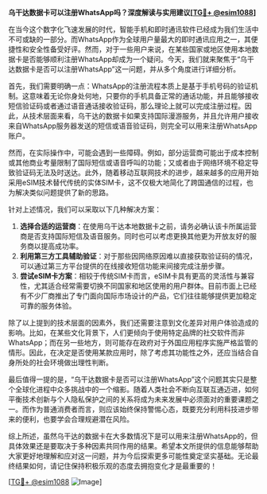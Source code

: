 **乌干达数据卡可以注册WhatsApp吗？深度解读与实用建议[[TG💪+ @esim1088](https://t.me/s/esim1088)]**

在当今这个数字化飞速发展的时代，智能手机和即时通讯软件已经成为我们生活中不可或缺的一部分。而WhatsApp作为全球用户量最大的即时通讯应用之一，其便捷性和安全性备受好评。然而，对于一些用户来说，在某些国家或地区使用本地数据卡是否能够顺利注册WhatsApp却成为一个疑问。今天，我们就来聚焦于“乌干达数据卡是否可以注册WhatsApp”这一问题，并从多个角度进行详细分析。

首先，我们需要明确一点：WhatsApp的注册流程本质上是基于手机号码的验证机制。这意味着无论你身处何地，只要你的手机具备正常的通话功能，并且能够接收短信验证码或者通过语音通话接收验证码，那么理论上就可以完成注册过程。因此，从技术层面来看，乌干达的数据卡如果支持国际漫游服务，并且允许用户接收来自WhatsApp服务器发送的短信或语音验证码，则完全可以用来注册WhatsApp账户。

然而，在实际操作中，可能会遇到一些障碍。例如，部分运营商可能出于成本控制或其他商业考量限制了国际短信或语音呼叫的功能；又或者由于网络环境不稳定导致验证码无法及时送达。此外，随着移动互联网技术的进步，越来越多的应用开始采用eSIM技术替代传统的实体SIM卡，这不仅极大地简化了跨国通信的过程，也为解决类似问题提供了新的思路。

针对上述情况，我们可以采取以下几种解决方案：

1. **选择合适的运营商**：在使用乌干达本地数据卡之前，请务必确认该卡所属运营商是否支持国际短信及语音服务。同时也可以考虑更换其他更为开放友好的服务商以提高成功率。
2. **利用第三方工具辅助验证**：对于那些因网络原因难以直接获取验证码的情况，可以通过第三方平台提供的在线接收短信功能来间接完成注册步骤。
3. **尝试eSIM卡方案**：相较于传统SIM卡而言，eSIM卡具有更高的灵活性与兼容性，尤其适合经常需要切换不同国家和地区使用的用户群体。目前市面上已经有不少厂商推出了专门面向国际市场设计的产品，它们往往能够提供更加稳定可靠的服务体验。

除了以上提到的技术层面的因素外，我们还需要注意到文化差异对用户体验造成的影响。比如，在某些文化背景下，人们更倾向于使用特定品牌的社交软件而非WhatsApp；而在另一些地方，则可能存在政府对于外国应用程序实施严格监管的情形。因此，在决定是否使用某款应用时，除了考虑其功能性之外，还应当结合自身所处的社会环境做出理性判断。

最后值得一提的是，“乌干达数据卡是否可以注册WhatsApp”这个问题其实只是整个全球化进程中众多挑战中的一个缩影。随着人类社会不断向互联互通迈进，如何平衡技术创新与个人隐私保护之间的关系将成为未来发展中必须面对的重要课题之一。而作为普通消费者而言，则应该始终保持警惕心态，既要充分利用科技进步带来的便利，也要学会合理规避潜在风险。

综上所述，虽然乌干达的数据卡在大多数情况下是可以用来注册WhatsApp的，但具体效果还是要取决于多种因素共同作用的结果。希望本文所提供的信息能够帮助大家更好地理解和应对这一问题，并为今后探索更多可能性奠定坚实基础。无论最终结果如何，请记住保持积极乐观的态度去拥抱变化才是最重要的！

[[TG💪+ @esim1088](https://t.me/s/esim1088) ![Image](https://i.postimg.cc/4NQfJmqS/Snipaste-2025-05-13-00-14-12.png)]